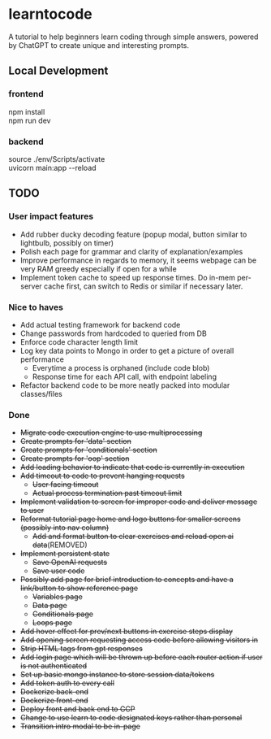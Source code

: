 # learntocode
A tutorial to help beginners learn coding through simple answers, powered by ChatGPT to create unique and interesting prompts.  
  
## Local Development
### frontend 
npm install   
npm run dev  

### backend  
source ./env/Scripts/activate  
uvicorn main:app --reload  

## TODO  
### User impact features  
* Add rubber ducky decoding feature (popup modal, button similar to lightbulb, possibly on timer)
* Polish each page for grammar and clarity of explanation/examples  
* Improve performance in regards to memory, it seems webpage can be very RAM greedy especially if open for a while  
* Implement token cache to speed up response times. Do in-mem per-server cache first, can switch to Redis or similar if necessary later.  
  
### Nice to haves  
* Add actual testing framework for backend code 
* Change passwords from hardcoded to queried from DB  
* Enforce code character length limit  
* Log key data points to Mongo in order to get a picture of overall performance  
    * Everytime a process is orphaned (include code blob)  
    * Response time for each API call, with endpoint labeling  
* Refactor backend code to be more neatly packed into modular classes/files
  
### Done    
* ~~Migrate code execution engine to use multiprocessing~~  
* ~~Create prompts for 'data' section~~  
* ~~Create prompts for 'conditionals' section~~  
* ~~Create prompts for 'oop' section~~  
* ~~Add loading behavior to indicate that code is currently in execution~~  
* ~~Add timeout to code to prevent hanging requests~~
    * ~~User facing timeout~~
    * ~~Actual process termination past timeout limit~~
* ~~Implement validation to screen for improper code and deliver message to user~~ 
* ~~Reformat tutorial page home and logo buttons for smaller screens (possibly into nav column)~~ 
    * ~~Add and format button to clear exercises and reload open ai data~~(REMOVED)  
* ~~Implement persistent state~~  
    * ~~Save OpenAI requests~~  
    * ~~Save user code~~  
* ~~Possibly add page for brief introduction to concepts and have a link/button to show reference page~~ 
    * ~~Variables page~~  
    * ~~Data page~~  
    * ~~Conditionals page~~  
    * ~~Loops page~~  
* ~~Add hover effect for prev/next buttons in exercise steps display~~    
* ~~Add opening screen requesting access code before allowing visitors in~~  
* ~~Strip HTML tags from gpt responses~~   
* ~~Add login page which will be thrown up before each router action if user is not authenticated~~  
* ~~Set up basic mongo instance to store session data/tokens~~  
* ~~Add token auth to every call~~  
* ~~Dockerize back-end~~  
* ~~Dockerize front-end~~  
* ~~Deploy front and back end to GCP~~   
* ~~Change to use learn to code designated keys rather than personal~~
* ~~Transition intro modal to be in-page~~
  
